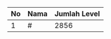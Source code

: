 | No | Nama            | Jumlah Level |
|----|-----------------|--------------|
| 1  | #    |    2856        |
